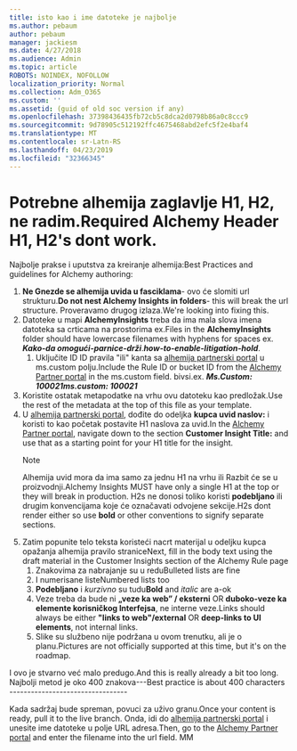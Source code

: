 ```yaml
---
title: isto kao i ime datoteke je najbolje
ms.author: pebaum
author: pebaum
manager: jackiesm
ms.date: 4/27/2018
ms.audience: Admin
ms.topic: article
ROBOTS: NOINDEX, NOFOLLOW
localization_priority: Normal
ms.collection: Adm_O365
ms.custom: ''
ms.assetid: (guid of old soc version if any)
ms.openlocfilehash: 37398436435fb72cb5c8dca2d0798b86a0c8ccc9
ms.sourcegitcommit: 9d78905c512192ffc4675468abd2efc5f2e4baf4
ms.translationtype: MT
ms.contentlocale: sr-Latn-RS
ms.lasthandoff: 04/23/2019
ms.locfileid: "32366345"
---
```

# <a name="required-alchemy-header-h1-h2s-dont-work"></a><span data-ttu-id="2b50d-102">Potrebne alhemija zaglavlje H1, H2, ne radim.</span><span class="sxs-lookup"><span data-stu-id="2b50d-102">Required Alchemy Header H1, H2's dont work.</span></span>
<span data-ttu-id="2b50d-103">Najbolje prakse i uputstva za kreiranje alhemija:</span><span class="sxs-lookup"><span data-stu-id="2b50d-103">Best Practices and guidelines for Alchemy authoring:</span></span>

1. <span data-ttu-id="2b50d-104">**Ne Gnezde se alhemija uvida u fasciklama**- ovo će slomiti url strukturu.</span><span class="sxs-lookup"><span data-stu-id="2b50d-104">**Do not nest Alchemy Insights in folders**- this will break the url structure.</span></span> <span data-ttu-id="2b50d-105">Proveravamo drugog izlaza.</span><span class="sxs-lookup"><span data-stu-id="2b50d-105">We're looking into fixing this.</span></span>
1. <span data-ttu-id="2b50d-106">Datoteke u mapi **AlchemyInsights** treba da ima mala slova imena datoteka sa crticama na prostorima ex.</span><span class="sxs-lookup"><span data-stu-id="2b50d-106">Files in the **AlchemyInsights** folder should have lowercase filenames with hyphens for spaces ex.</span></span> <span data-ttu-id="2b50d-107">***Kako-da omogući-parnice-drži***.</span><span class="sxs-lookup"><span data-stu-id="2b50d-107">***how-to-enable-litigation-hold***.</span></span>
    1. <span data-ttu-id="2b50d-108">Uključite ID ID pravila "ili" kanta sa [alhemija partnerski portal](https://alchemyportal.azurewebsites.net) u ms.custom polju.</span><span class="sxs-lookup"><span data-stu-id="2b50d-108">Include the Rule ID or bucket ID from the [Alchemy Partner portal](https://alchemyportal.azurewebsites.net) in the ms.custom field.</span></span> <span data-ttu-id="2b50d-109">bivsi.</span><span class="sxs-lookup"><span data-stu-id="2b50d-109">ex.</span></span> <span data-ttu-id="2b50d-110">***Ms.Custom: 100021***</span><span class="sxs-lookup"><span data-stu-id="2b50d-110">***ms.custom: 100021***</span></span>
1. <span data-ttu-id="2b50d-111">Koristite ostatak metapodatke na vrhu ovu datoteku kao predložak.</span><span class="sxs-lookup"><span data-stu-id="2b50d-111">Use the rest of the metadata at the top of this file as your template.</span></span>
1. <span data-ttu-id="2b50d-112">U [alhemija partnerski portal](https://alchemyportal.azurewebsites.net), dođite do odeljka **kupca uvid naslov:** i koristi to kao početak postavite H1 naslova za uvid.</span><span class="sxs-lookup"><span data-stu-id="2b50d-112">In the [Alchemy Partner portal](https://alchemyportal.azurewebsites.net), navigate down to the section **Customer Insight Title:** and use that as a starting point for your H1 title for the insight.</span></span> 
    > [!NOTE]
    > <span data-ttu-id="2b50d-113">Alhemija uvid mora da ima samo za jednu H1 na vrhu ili Razbit će se u proizvodnji.</span><span class="sxs-lookup"><span data-stu-id="2b50d-113">Alchemy Insights MUST have only a single H1 at the top or they will break in production.</span></span> <span data-ttu-id="2b50d-114">H2s ne donosi toliko koristi **podebljano** ili drugim konvencijama koje će označavati odvojene sekcije.</span><span class="sxs-lookup"><span data-stu-id="2b50d-114">H2s dont render either so use **bold** or other conventions to signify separate sections.</span></span>
1. <span data-ttu-id="2b50d-115">Zatim popunite telo teksta koristeći nacrt materijal u odeljku kupca opažanja alhemija pravilo stranice</span><span class="sxs-lookup"><span data-stu-id="2b50d-115">Next, fill in the body text using the draft material in the Customer Insights section of the Alchemy Rule page</span></span>
    1. <span data-ttu-id="2b50d-116">Znakovima za nabrajanje su u redu</span><span class="sxs-lookup"><span data-stu-id="2b50d-116">Bulleted lists are fine</span></span>
    1. <span data-ttu-id="2b50d-117">I numerisane liste</span><span class="sxs-lookup"><span data-stu-id="2b50d-117">Numbered lists too</span></span>
    1. <span data-ttu-id="2b50d-118">**Podebljano** i *kurzivno* su tudu</span><span class="sxs-lookup"><span data-stu-id="2b50d-118">**Bold** and *italic* are a-ok</span></span>
    1. <span data-ttu-id="2b50d-119">Veze treba da bude ni **„veze ka web” / eksterni** OR **duboko-veze ka elemente korisničkog Interfejsa**, ne interne veze.</span><span class="sxs-lookup"><span data-stu-id="2b50d-119">Links should always be either **"links to web"/external** OR **deep-links to UI elements**, not internal links.</span></span>
    1. <span data-ttu-id="2b50d-120">Slike su službeno nije podržana u ovom trenutku, ali je o planu.</span><span class="sxs-lookup"><span data-stu-id="2b50d-120">Pictures are not officially supported at this time, but it's on the roadmap.</span></span>

<span data-ttu-id="2b50d-121">I ovo je stvarno već malo predugo.</span><span class="sxs-lookup"><span data-stu-id="2b50d-121">And this is really already a bit too long.</span></span> <span data-ttu-id="2b50d-122">Najbolji metod je oko 400 znakova---</span><span class="sxs-lookup"><span data-stu-id="2b50d-122">Best practice is about 400 characters ---------------------------------</span></span>

<span data-ttu-id="2b50d-123">Kada sadržaj bude spreman, povuci za uživo granu.</span><span class="sxs-lookup"><span data-stu-id="2b50d-123">Once your content is ready, pull it to the live branch.</span></span> <span data-ttu-id="2b50d-124">Onda, idi do [alhemija partnerski portal](https://alchemyportal.azurewebsites.net) i unesite ime datoteke u polje URL adresa.</span><span class="sxs-lookup"><span data-stu-id="2b50d-124">Then, go to the [Alchemy Partner portal](https://alchemyportal.azurewebsites.net) and enter the filename into the url field.</span></span> <span data-ttu-id="2b50d-125">M</span><span class="sxs-lookup"><span data-stu-id="2b50d-125">M</span></span>